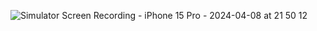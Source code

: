 ![Simulator Screen Recording - iPhone 15 Pro - 2024-04-08 at 21 50 12](https://github.com/windowcow/TagView/assets/65646883/08542e58-da17-46af-8046-96010f99cd32)
